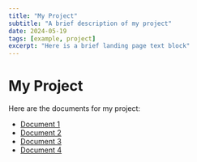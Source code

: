 ```yaml
---
title: "My Project"
subtitle: "A brief description of my project"
date: 2024-05-19
tags: [example, project]
excerpt: "Here is a brief landing page text block"
--- 
```


# My Project

Here are the documents for my project:

- [Document 1](/files/Species.Selection.qmd)
- [Document 2](/files/Descriptive.Statistics.qmd)
- [Document 3](/files/Preprocessing.qmd)
- [Document 4](/files/Ash.Succession.qmd)
